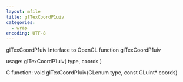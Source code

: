 ```yaml
---
layout: mfile
title: glTexCoordP1uiv
categories:
  - wrap
encoding: UTF-8
---
```


glTexCoordP1uiv  Interface to OpenGL function glTexCoordP1uiv

usage:  glTexCoordP1uiv( type, coords )

C function:  void glTexCoordP1uiv(GLenum type, const GLuint\* coords)